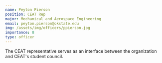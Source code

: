 ```yaml
---
name: Peyton Pierson
position: CEAT Rep
major: Mechanical and Aerospace Engineering
email: peyton.pierson@okstate.edu
img: /assets/img/officers/ppierson.jpg
importance: 8
type: officer
---
```

<!-- Description of the positions role and responsibilities -->
The CEAT representative serves as an interface between the organization and CEAT's student council.